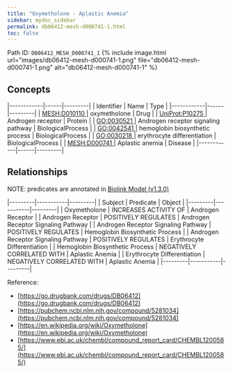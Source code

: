 ```yaml
---
title: "Oxymetholone - Aplastic Anemia"
sidebar: mydoc_sidebar
permalink: db06412-mesh-d000741-1.html
toc: false 
---
```



Path ID: `DB06412_MESH_D000741_1`
{% include image.html url="images/db06412-mesh-d000741-1.png" file="db06412-mesh-d000741-1.png" alt="db06412-mesh-d000741-1" %}

## Concepts

|------------|------|---------|
| Identifier | Name | Type    |
|------------|------|---------|
| <a href="https://identifiers.org/MESH:D010110">MESH:D010110 </a> | oxymetholone | Drug |
| <a href="https://identifiers.org/UniProt:P10275">UniProt:P10275 </a> | Androgen receptor | Protein |
| <a href="https://identifiers.org/GO:0030521">GO:0030521 </a> | Androgen receptor signaling pathway | BiologicalProcess |
| <a href="https://identifiers.org/GO:0042541">GO:0042541 </a> | hemoglobin biosynthetic process | BiologicalProcess |
| <a href="https://identifiers.org/GO:0030218">GO:0030218 </a> | erythrocyte differentiation | BiologicalProcess |
| <a href="https://identifiers.org/MESH:D000741">MESH:D000741 </a> | Aplastic anemia | Disease |
|------------|------|---------|

## Relationships


NOTE: predicates are annotated in <a href="https://github.com/biolink/biolink-model/releases/tag/v1.3.0">Biolink Model (v1.3.0)</a>

|---------|-----------|---------|
| Subject | Predicate | Object  |
|---------|-----------|---------|
| Oxymetholone | INCREASES ACTIVITY OF | Androgen Receptor |
| Androgen Receptor | POSITIVELY REGULATES | Androgen Receptor Signaling Pathway |
| Androgen Receptor Signaling Pathway | POSITIVELY REGULATES | Hemoglobin Biosynthetic Process |
| Androgen Receptor Signaling Pathway | POSITIVELY REGULATES | Erythrocyte Differentiation |
| Hemoglobin Biosynthetic Process | NEGATIVELY CORRELATED WITH | Aplastic Anemia |
| Erythrocyte Differentiation | NEGATIVELY CORRELATED WITH | Aplastic Anemia |
|---------|-----------|---------|

Reference: 
  - [https://go.drugbank.com/drugs/DB06412](https://go.drugbank.com/drugs/DB06412)
  - [https://pubchem.ncbi.nlm.nih.gov/compound/5281034](https://pubchem.ncbi.nlm.nih.gov/compound/5281034)
  - [https://en.wikipedia.org/wiki/Oxymetholone](https://en.wikipedia.org/wiki/Oxymetholone)
  - [https://www.ebi.ac.uk/chembl/compound_report_card/CHEMBL1200585/](https://www.ebi.ac.uk/chembl/compound_report_card/CHEMBL1200585/)
